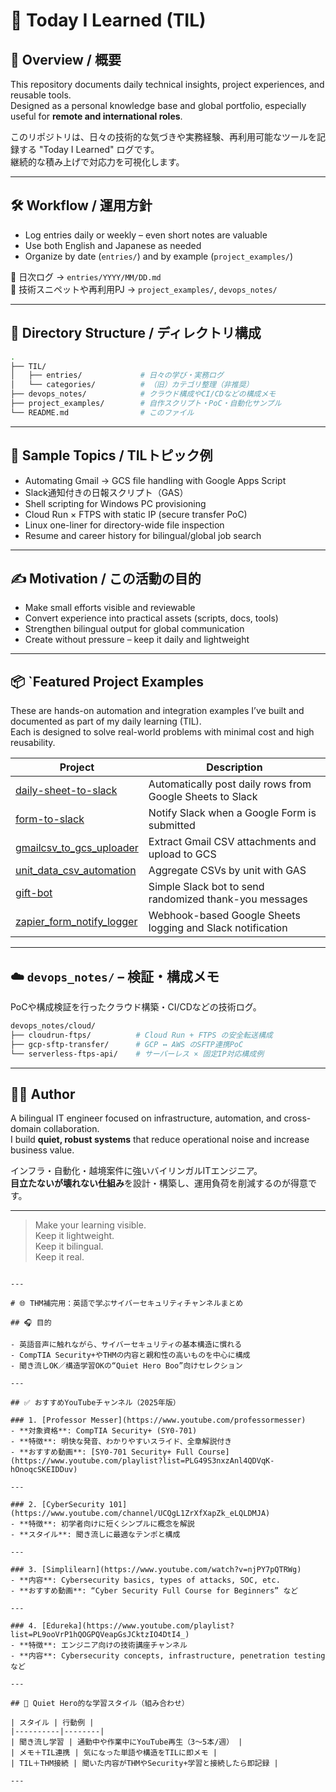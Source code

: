 # 📘 Today I Learned (TIL)

## 📌 Overview / 概要

This repository documents daily technical insights, project experiences, and reusable tools.  
Designed as a personal knowledge base and global portfolio, especially useful for **remote and international roles**.

このリポジトリは、日々の技術的な気づきや実務経験、再利用可能なツールを記録する "Today I Learned" ログです。  
継続的な積み上げで対応力を可視化します。

---

## 🛠️ Workflow / 運用方針

- Log entries daily or weekly – even short notes are valuable  
- Use both English and Japanese as needed  
- Organize by date (`entries/`) and by example (`project_examples/`)

📍 日次ログ → `entries/YYYY/MM/DD.md`  
📍 技術スニペットや再利用PJ → `project_examples/`, `devops_notes/`

---

## 📁 Directory Structure / ディレクトリ構成

```bash
.
├── TIL/
│   ├── entries/             # 日々の学び・実務ログ
│   └── categories/          # （旧）カテゴリ整理（非推奨）
├── devops_notes/            # クラウド構成やCI/CDなどの構成メモ
├── project_examples/        # 自作スクリプト・PoC・自動化サンプル
└── README.md                # このファイル
```

---

## 🔁 Sample Topics / TILトピック例

- Automating Gmail → GCS file handling with Google Apps Script  
- Slack通知付きの日報スクリプト（GAS）  
- Shell scripting for Windows PC provisioning  
- Cloud Run × FTPS with static IP (secure transfer PoC)  
- Linux one-liner for directory-wide file inspection  
- Resume and career history for bilingual/global job search

---

## ✍️ Motivation / この活動の目的

- Make small efforts visible and reviewable  
- Convert experience into practical assets (scripts, docs, tools)  
- Strengthen bilingual output for global communication  
- Create without pressure – keep it daily and lightweight

---

## 📦 `Featured Project Examples

These are hands-on automation and integration examples I’ve built and documented as part of my daily learning (TIL).  
Each is designed to solve real-world problems with minimal cost and high reusability.

| Project | Description |
|--------|-------------|
| [daily-sheet-to-slack](./project_examples/daily-sheet-to-slack/) | Automatically post daily rows from Google Sheets to Slack |
| [form-to-slack](./project_examples/form-to-slack/) | Notify Slack when a Google Form is submitted |
| [gmailcsv_to_gcs_uploader](./project_examples/gmailcsv_to_gcs_uploader/) | Extract Gmail CSV attachments and upload to GCS |
| [unit_data_csv_automation](./project_examples/unit_data_csv_automation/) | Aggregate CSVs by unit with GAS |
| [gift-bot](./project_examples/gift-bot/) | Simple Slack bot to send randomized thank-you messages |
| [zapier_form_notify_logger](./project_examples/zapier_form_notify_logger/) | Webhook-based Google Sheets logging and Slack notification |


---

## ☁️ `devops_notes/` – 検証・構成メモ

PoCや構成検証を行ったクラウド構築・CI/CDなどの技術ログ。

```bash
devops_notes/cloud/
├── cloudrun-ftps/          # Cloud Run + FTPS の安全転送構成
├── gcp-sftp-transfer/      # GCP ↔ AWS のSFTP連携PoC
└── serverless-ftps-api/    # サーバーレス × 固定IP対応構成例
```

---

## 👨‍💻 Author

A bilingual IT engineer focused on infrastructure, automation, and cross-domain collaboration.  
I build **quiet, robust systems** that reduce operational noise and increase business value.

インフラ・自動化・越境案件に強いバイリンガルITエンジニア。  
**目立たないが壊れない仕組み**を設計・構築し、運用負荷を削減するのが得意です。

---

> Make your learning visible.  
> Keep it lightweight.  
> Keep it bilingual.  
> Keep it real.

```

---

# 🌐 THM補完用：英語で学ぶサイバーセキュリティチャンネルまとめ

## 🎧 目的

- 英語音声に触れながら、サイバーセキュリティの基本構造に慣れる
- CompTIA Security+やTHMの内容と親和性の高いものを中心に構成
- 聞き流しOK／構造学習OKの“Quiet Hero Boo”向けセレクション

---

## ✅ おすすめYouTubeチャンネル（2025年版）

### 1. [Professor Messer](https://www.youtube.com/professormesser)
- **対象資格**: CompTIA Security+ (SY0-701)
- **特徴**: 明快な発音、わかりやすいスライド、全章解説付き
- **おすすめ動画**: [SY0-701 Security+ Full Course](https://www.youtube.com/playlist?list=PLG49S3nxzAnl4QDVqK-hOnoqcSKEIDDuv)

---

### 2. [CyberSecurity 101](https://www.youtube.com/channel/UCQgL1ZrXfXapZk_eLQLDMJA)
- **特徴**: 初学者向けに短くシンプルに概念を解説
- **スタイル**: 聞き流しに最適なテンポと構成

---

### 3. [Simplilearn](https://www.youtube.com/watch?v=njPY7pQTRWg)
- **内容**: Cybersecurity basics, types of attacks, SOC, etc.
- **おすすめ動画**: “Cyber Security Full Course for Beginners” など

---

### 4. [Edureka](https://www.youtube.com/playlist?list=PL9ooVrP1hQOGPQVeapGsJCktzIO4DtI4_)
- **特徴**: エンジニア向けの技術講座チャンネル
- **内容**: Cybersecurity concepts, infrastructure, penetration testing など

---

## 🧭 Quiet Hero的な学習スタイル（組み合わせ）

| スタイル | 行動例 |
|----------|--------|
| 聞き流し学習 | 通勤中や作業中にYouTube再生（3〜5本/週） |
| メモ＋TIL連携 | 気になった単語や構造をTILに即メモ |
| TIL＋THM接続 | 聞いた内容がTHMやSecurity+学習と接続したら即記録 |

---






